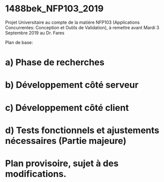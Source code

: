 # 1488bek_NFP103_2019

Projet Universitaire au compte de la matière NFP103 (Applications Concurrentes: Conception et Outils de Validation), à remettre avant Mardi 3 Septembre 2019 au Dr. Fares

Plan de base:

a) Phase de recherches
=
b) Développement côté serveur
=
c) Développement côté client
=
d) Tests fonctionnels et ajustements nécessaires (Partie majeure)
=



# Plan provisoire, sujet à des modifications.
